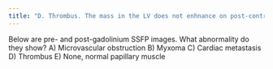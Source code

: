 ```yaml
---
title: "D. Thrombus. The mass in the LV does not enhnance on post-contrast imaging, which is consistent with a thrombus. Thrombi form in regions of akinesis, typically due to myocardial infarctions. Microvascular obstruction is a process which involves the myocardium. Myxomas and metastatic disease typically have a heterogenous appearance and enhance. Papillary muscles enhance with myocardium."
---
```

Below are pre- and post-gadolinium SSFP images. What abnormality do they show?
A) Microvascular obstruction
B) Myxoma
C) Cardiac metastasis
D) Thrombus
E) None, normal papillary muscle

